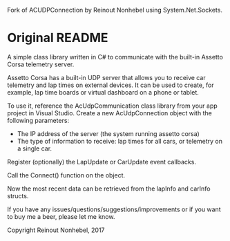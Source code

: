 Fork of ACUDPConnection by Reinout Nonhebel using System.Net.Sockets.


# Original README
A simple class library written in C# to communicate with the built-in Assetto Corsa telemetry server.

Assetto Corsa has a built-in UDP server that allows you to receive car telemetry and lap times on external devices. It can be used to create, for example, lap time boards or virtual dashboard on a phone or tablet.

To use it, reference the AcUdpCommunication class library from your app project in Visual Studio.
Create a new AcUdpConnection object with the following parameters:
- The IP address of the server (the system running assetto corsa)
- The type of information to receive: lap times for all cars, or telemetry on a single car.

Register (optionally) the LapUpdate or CarUpdate event callbacks. 

Call the Connect() function on the object.

Now the most recent data can be retrieved from the lapInfo and carInfo structs.

If you have any issues/questions/suggestions/improvements or if you want to buy me a beer, please let me know.

Copyright Reinout Nonhebel, 2017